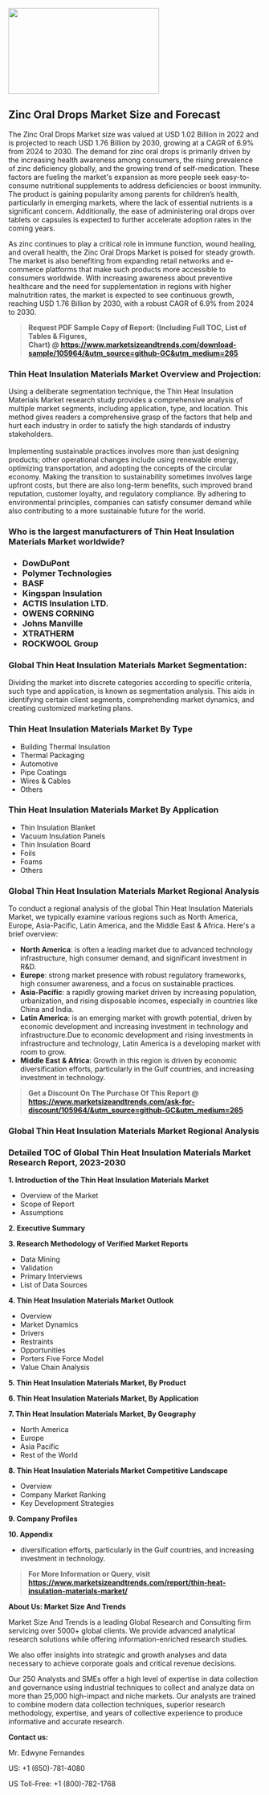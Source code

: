 <p><img class="alignnone size-medium wp-image-20088" src="https://ffe5etoiles.com/wp-content/uploads/2024/12/MST1-300x171.png" alt="" width="300" height="171" /></p><h2>Zinc Oral Drops Market Size and Forecast</h2><p>The Zinc Oral Drops Market size was valued at USD 1.02 Billion in 2022 and is projected to reach USD 1.76 Billion by 2030, growing at a CAGR of 6.9% from 2024 to 2030. The demand for zinc oral drops is primarily driven by the increasing health awareness among consumers, the rising prevalence of zinc deficiency globally, and the growing trend of self-medication. These factors are fueling the market's expansion as more people seek easy-to-consume nutritional supplements to address deficiencies or boost immunity. The product is gaining popularity among parents for children’s health, particularly in emerging markets, where the lack of essential nutrients is a significant concern. Additionally, the ease of administering oral drops over tablets or capsules is expected to further accelerate adoption rates in the coming years.</p><p>As zinc continues to play a critical role in immune function, wound healing, and overall health, the Zinc Oral Drops Market is poised for steady growth. The market is also benefiting from expanding retail networks and e-commerce platforms that make such products more accessible to consumers worldwide. With increasing awareness about preventive healthcare and the need for supplementation in regions with higher malnutrition rates, the market is expected to see continuous growth, reaching USD 1.76 Billion by 2030, with a robust CAGR of 6.9% from 2024 to 2030.</p></p><blockquote id="" class=""><strong>Request PDF Sample Copy of Report: (Including Full TOC, List of Tables &amp; Figures, Chart)&nbsp;@&nbsp;<strong><a href="https://www.marketsizeandtrends.com/download-sample/105964/&utm_source=github-GC&utm_medium=265" target="_blank">https://www.marketsizeandtrends.com/download-sample/105964/&utm_source=github-GC&utm_medium=265</a></strong></strong></blockquote><h3 id="" class="">Thin Heat Insulation Materials Market&nbsp;Overview and Projection:</h3><p id="" class="">Using a deliberate segmentation technique, the Thin Heat Insulation Materials Market research study provides a comprehensive analysis of multiple market segments, including application, type, and location. This method gives readers a comprehensive grasp of the factors that help and hurt each industry in order to satisfy the high standards of industry stakeholders. <br /> <br />Implementing sustainable practices involves more than just designing products; other operational changes include using renewable energy, optimizing transportation, and adopting the concepts of the circular economy. Making the transition to sustainability sometimes involves large upfront costs, but there are also long-term benefits, such improved brand reputation, customer loyalty, and regulatory compliance. By adhering to environmental principles, companies can satisfy consumer demand while also contributing to a more sustainable future for the world.</p><h3 id="" class="">Who is the largest manufacturers of&nbsp;Thin Heat Insulation Materials Market worldwide?</h3><h3 class=""><p><ul><li>DowDuPont </li><li> Polymer Technologies </li><li> BASF </li><li> Kingspan Insulation </li><li> ACTIS Insulation LTD. </li><li> OWENS CORNING </li><li> Johns Manville </li><li> XTRATHERM </li><li> ROCKWOOL Group</li></ul></p></h3><h3 id="" class="">Global&nbsp;Thin Heat Insulation Materials Market Segmentation:</h3><p id="" class="">Dividing the market into discrete categories according to specific criteria, such type and application, is known as segmentation analysis. This aids in identifying certain client segments, comprehending market dynamics, and creating customized marketing plans.</p><h3 id="" class="">Thin Heat Insulation Materials Market&nbsp;By Type</h3><p><p><ul><li>Building Thermal Insulation </li><li> Thermal Packaging </li><li> Automotive </li><li> Pipe Coatings </li><li> Wires & Cables </li><li> Others</p></li></ul></p></p><h3 id="" class="">Thin Heat Insulation Materials Market&nbsp;By Application</h3><p class=""><p><ul><li>Thin Insulation Blanket </li><li> Vacuum Insulation Panels </li><li> Thin Insulation Board </li><li> Foils </li><li> Foams </li><li> Others</li></ul></p></p><h3 id="" class="">Global Thin Heat Insulation Materials Market Regional Analysis</h3><p id="" class="">To conduct a regional analysis of the global Thin Heat Insulation Materials Market, we typically examine various regions such as North America, Europe, Asia-Pacific, Latin America, and the Middle East &amp; Africa. Here's a brief overview:</p><ul><li><strong>North America</strong>: is often a leading market due to advanced technology infrastructure, high consumer demand, and significant investment in R&amp;D.</li><li><strong>Europe</strong>: strong market presence with robust regulatory frameworks, high consumer awareness, and a focus on sustainable practices.</li><li><strong>Asia-Pacific</strong>: a rapidly growing market driven by increasing population, urbanization, and rising disposable incomes, especially in countries like China and India.</li><li><strong>Latin America</strong>: is an emerging market with growth potential, driven by economic development and increasing investment in technology and infrastructure.Due to economic development and rising investments in infrastructure and technology, Latin America is a developing market with room to grow.</li><li><strong>Middle East &amp; Africa</strong>: Growth in this region is driven by economic diversification efforts, particularly in the Gulf countries, and increasing investment in technology.</li></ul><blockquote id="" class=""><strong>Get a Discount On The Purchase Of This Report @ <strong><a href="https://www.marketsizeandtrends.com/ask-for-discount/105964/&utm_source=github-GC&utm_medium=265" target="_blank">https://www.marketsizeandtrends.com/ask-for-discount/105964/&utm_source=github-GC&utm_medium=265</a></strong></strong></blockquote><h3 id="" class="">Global Thin Heat Insulation Materials Market Regional Analysis</h3><h3 id="" class="">Detailed TOC of Global Thin Heat Insulation Materials Market Research Report, 2023-2030</h3><p id="" class=""><strong>1. Introduction of the Thin Heat Insulation Materials Market</strong></p><ul><li>Overview of the Market</li><li>Scope of Report</li><li>Assumptions</li></ul><p id="" class=""><strong>2. Executive Summary</strong></p><p id="" class=""><strong>3. Research Methodology of Verified Market Reports</strong></p><ul><li>Data Mining</li><li>Validation</li><li>Primary Interviews</li><li>List of Data Sources</li></ul><p id="" class=""><strong>4. Thin Heat Insulation Materials Market Outlook</strong></p><ul><li>Overview</li><li>Market Dynamics</li><li>Drivers</li><li>Restraints</li><li>Opportunities</li><li>Porters Five Force Model</li><li>Value Chain Analysis</li></ul><p id="" class=""><strong>5. Thin Heat Insulation Materials Market, By Product</strong></p><p id="" class=""><strong>6. Thin Heat Insulation Materials Market, By Application</strong></p><p id="" class=""><strong>7. Thin Heat Insulation Materials Market, By Geography</strong></p><ul><li>North America</li><li>Europe</li><li>Asia Pacific</li><li>Rest of the World</li></ul><p id="" class=""><strong>8. Thin Heat Insulation Materials Market Competitive Landscape</strong></p><ul><li>Overview</li><li>Company Market Ranking</li><li>Key Development Strategies</li></ul><p id="" class=""><strong>9. Company Profiles</strong></p><p id="" class=""><strong>10. Appendix</strong></p><ul><li>diversification efforts, particularly in the Gulf countries, and increasing investment in technology.</li></ul><blockquote id="" class=""><strong>For More Information or Query, visit <strong><strong><a href="https://www.marketsizeandtrends.com/report/thin-heat-insulation-materials-market/" target="_blank">https://www.marketsizeandtrends.com/report/thin-heat-insulation-materials-market/</a></strong></strong></strong></blockquote><p id="" class=""><strong>About Us: Market Size And Trends</strong></p><p id="" class="">Market Size And Trends is a leading Global Research and Consulting firm servicing over 5000+ global clients. We provide advanced analytical research solutions while offering information-enriched research studies.</p><p id="" class="">We also offer insights into strategic and growth analyses and data necessary to achieve corporate goals and critical revenue decisions.</p><p id="" class="">Our 250 Analysts and SMEs offer a high level of expertise in data collection and governance using industrial techniques to collect and analyze data on more than 25,000 high-impact and niche markets. Our analysts are trained to combine modern data collection techniques, superior research methodology, expertise, and years of collective experience to produce informative and accurate research.</p><p id="" class=""><strong>Contact us:</strong></p><p id="" class="">Mr. Edwyne Fernandes</p><p id="" class="">US: +1 (650)-781-4080</p><p id="" class="">US Toll-Free: +1 (800)-782-1768</p>
